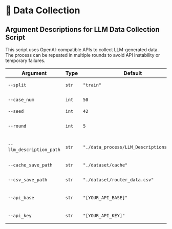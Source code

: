 # 🔧 Data Collection

## Argument Descriptions for LLM Data Collection Script

This script uses OpenAI-compatible APIs to collect LLM-generated data. The process can be repeated in multiple rounds to avoid API instability or temporary failures.

| Argument                 | Type  | Default                                  | Description                                                                                                                             |
| ------------------------ | ----- | ---------------------------------------- | --------------------------------------------------------------------------------------------------------------------------------------- |
| `--split`                | `str` | `"train"`                                | Specifies whether to generate training or test data. Options: `"train"`, `"test"`.                                                      |
| `--case_num`             | `int` | `50`                                     | Number of data samples to collect for each dataset per round.                                                                           |
| `--seed`                 | `int` | `42`                                     | Random seed for reproducibility.                                                                                                        |
| `--round`                | `int` | `5`                                      | Number of repeated collection rounds. Increases robustness by retrying failed samples due to API errors.                                |
| `--llm_description_path` | `str` | `"./data_process/LLM_Descriptions.json"` | Path to the JSON file describing different LLMs. Example reference: `./data_process/LLM_Descriptions.json`. |
| `--cache_save_path`      | `str` | `"./dataset/cache"`                      | Path to save intermediate cache files during data collection.                                                                           |
| `--csv_save_path`        | `str` | `"./dataset/router_data.csv"`            | Path to save the final collected dataset in CSV format.                                                                                 |
| `--api_base`             | `str` | `"[YOUR_API_BASE]"`                      | The base URL of the OpenAI-compatible API endpoint (e.g., `https://api.openai.com/v1`).                                                 |
| `--api_key`              | `str` | `"[YOUR_API_KEY]"`                       | Your OpenAI API key or compatible provider's key.                                                                                       |
